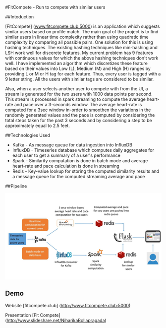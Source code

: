 #FitCompete - Run to compete with similar users

##Intoduction

[FitCompete] (www.fitcompete.club:5000) is an application which suggests similar users based on profile match. The main goal of the project is to 
find similar users in linear time complexity rather than using quadratic time complexity by comparing all possible pairs.
One solution for this is using hashing techniques. The existing hashing techniques like min-hashing and LSH work well for discerete 
features. My current problem has 9 features with continuous values for which the above hashing techniques don't
work well. I have implemented an algorithm which discretizes these feature based on their values into Low (L), Medium (M) and High (H) ranges 
by providing L or M or H tag for each feature. Thus, every user is tagged with a 9 letter string. All the users with similar tags 
are considered to be similar.

Also, when a user selects another user to compete with from the UI, a stream is generated for the two users with 1000 data points per second. This stream is processed in spark streaming to compute the average heart-rate and pace over a 3-seconds window. The average heart-rate is computed for a 3sec window in-order to smoothen the variations in the randomly generated values and the pace is computed by considering the total steps taken for the past 3 seconds and by considering a step to be approximately equal to 2.5 feet.   


##Technologies Used

- Kafka - As message queue for data ingestion into InfluxDB 
- InfluxDB - Timeseries database which computes daily aggregates for each user to get a summary of a user's performance 
- Spark - Similarity computation is done in batch mode and average heart-rate and pace calculation is done in streaming
- Redis - Key-value lookup for storing the computed similarity results and a message queue for the computed streaming average and pace 

##Pipeline

![Alt text](/pipeline.JPG?raw=true)

## Demo

Website [fitcompete.club] (http://www.fitcompete.club:5000)

Presentation [Fit Compete] (http://www.slideshare.net/NiharikaBollapragada)



